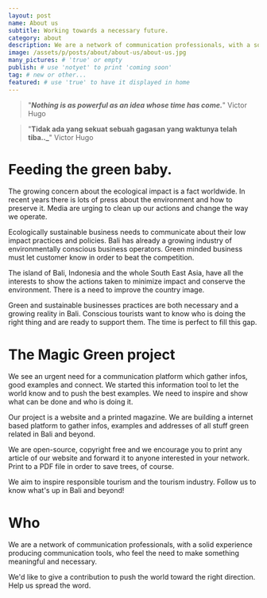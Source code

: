 ```yaml
---
layout: post
name: About us
subtitle: Working towards a necessary future.
category: about
description: We are a network of communication professionals, with a solid experience producing communication tools, who feel the need to make something meaningful and necessary. We'd like to give a contribution to push the world towards the right direction. Help us spread the word.
image: /assets/p/posts/about/about-us/about-us.jpg
many_pictures: # 'true' or empty
publish: # use 'notyet' to print 'coming soon'
tag: # new or other...
featured: # use 'true' to have it displayed in home
---
```

>"**_Nothing is as powerful as an idea whose time has come._**" Victor Hugo

>"**Tidak ada yang sekuat sebuah gagasan yang waktunya telah tiba.._**" Victor Hugo


# Feeding the green baby.

The growing concern about the ecological impact is a fact worldwide. In recent years there is lots of press about the environment and how to preserve it. Media are urging to clean up our actions and change the way we operate.

Ecologically sustainable business needs to communicate about their low impact practices and policies. Bali has already a growing industry of environmentally conscious business operators. Green minded business must let customer know in order to beat the competition.

The island of Bali, Indonesia and the whole South East Asia, have all the interests to show the actions taken to minimize impact and conserve the environment. There is a need to improve the country image.

Green and sustainable businesses practices are both necessary and a growing reality in Bali.
Conscious tourists want to know who is doing the right thing and are ready to support them. The time is perfect to fill this gap.


# The Magic Green project

We see an urgent need for a communication platform which gather infos, good examples and connect. We started this information tool to let the world know and to push the best examples.
We need to inspire and show what can be done and who is doing it.

Our project is a website and a printed magazine. We are building a internet based platform to gather infos, examples and addresses of all stuff green related in Bali and beyond.

We are open-source, copyright free and we encourage you to print any article of our website and forward it to anyone interested in your network. Print to a PDF file in order to save trees, of course.  

We aim to inspire responsible tourism and the tourism industry. Follow us to know what's up in Bali and beyond!

# Who

We are a network of communication professionals, with a solid experience producing communication tools, who feel the need to make something meaningful and necessary.

We'd like to give a contribution to push the world toward the right direction. Help us spread the word.
